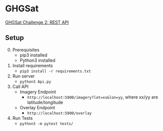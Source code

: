 # GHGSat
[GHGSat Challenge 2: REST API](https://github.com/GHGSat/tech-challenge/tree/master/webdev#challenge-2-rest-api)

## Setup
0. Prerequisites
	* pip3 installed
	* Python3 installed
1. Install requirements
	* `pip3 install -r requirements.txt`
2. Run server
	* `python3 Api.py`
3. Call API
	* Imagery Endpoint
		* `http://localhost:5000/imagery?lat=xx&lon=yy`, where xx/yy are latitude/longitude
	* Overlay Endpoint
		* `http://localhost:5000/overlay`
4. Run Tests
	* `python3 -m pytest tests/` 
